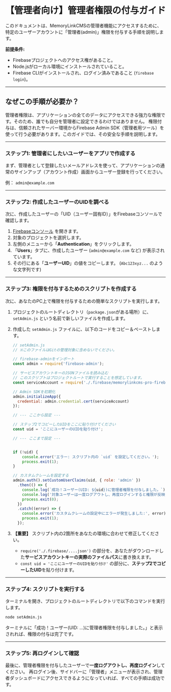# 【管理者向け】管理者権限の付与ガイド

このドキュメントは、MemoryLinkCMSの管理者機能にアクセスするために、特定のユーザーアカウントに「管理者(admin)」権限を付与する手順を説明します。

**前提条件:**
* Firebaseプロジェクトへのアクセス権があること。
* Node.jsがローカル環境にインストールされていること。
* Firebase CLIがインストールされ、ログイン済みであること (`firebase login`)。

---

## なぜこの手順が必要か？

管理者権限は、アプリケーションの全てのデータにアクセスできる強力な権限です。そのため、誰でも自分を管理者に設定できるわけではありません。
権限付与は、信頼されたサーバー環境からFirebase Admin SDK（管理者用ツール）を使って行う必要があります。このガイドでは、その安全な手順を説明します。

---

### ステップ1: 管理者にしたいユーザーをアプリで作成する

まず、管理者として登録したいメールアドレスを使って、アプリケーションの通常のサインアップ（アカウント作成）画面からユーザー登録を行ってください。

例： `admin@example.com`

---

### ステップ2: 作成したユーザーのUIDを調べる

次に、作成したユーザーの「UID（ユーザー固有ID）」をFirebaseコンソールで確認します。

1.  [Firebaseコンソール](https://console.firebase.google.com/) を開きます。
2.  対象のプロジェクトを選択します。
3.  左側のメニューから「**Authentication**」をクリックします。
4.  「**Users**」タブに、作成したユーザー (`admin@example.com` など) が表示されています。
5.  その行にある「**ユーザーUID**」の値をコピーします。 (`Abc123xyz...` のような文字列です)

---

### ステップ3: 権限を付与するためのスクリプトを作成する

次に、あなたのPC上で権限を付与するための簡単なスクリプトを実行します。

1.  プロジェクトのルートディレクトリ（`package.json`がある場所）に、`setAdmin.js` という名前で新しいファイルを作成します。

2.  作成した `setAdmin.js` ファイルに、以下のコードをコピー＆ペーストします。

    ```javascript
    // setAdmin.js
    // ※このファイルはGitの管理対象に含めないでください。

    // firebase-adminをインポート
    const admin = require('firebase-admin');

    // サービスアカウントキーのJSONファイルを読み込む
    // このスクリプトはプロジェクトルートで実行することを想定しています。
    const serviceAccount = require('./.firebase/memorylinkcms-pro-firebase-adminsdk-xxxxx-xxxxxxxxxx.json'); // ★ ご自身のサービスアカウントファイル名に書き換えてください

    // Admin SDKを初期化
    admin.initializeApp({
      credential: admin.credential.cert(serviceAccount)
    });

    // --- ここから設定 ---

    // ステップ2でコピーしたUIDをここに貼り付けてください
    const uid = 'ここにユーザーのUIDを貼り付け';

    // --- ここまで設定 ---


    if (!uid) {
        console.error('エラー: スクリプト内の `uid` を設定してください。');
        process.exit(1);
    }

    // カスタムクレームを設定する
    admin.auth().setCustomUserClaims(uid, { role: 'admin' })
      .then(() => {
        console.log(`成功！ユーザー(UID: ${uid})に管理者権限を付与しました。`);
        console.log('対象ユーザーは一度ログアウトし、再度ログインすると権限が反映されます。');
        process.exit(0);
      })
      .catch((error) => {
        console.error('カスタムクレームの設定中にエラーが発生しました:', error);
        process.exit(1);
      });
    ```

3.  **【重要】** スクリプト内の2箇所をあなたの環境に合わせて修正してください。
    *   `require('./.firebase/....json')` の部分を、あなたがダウンロードした**サービスアカウントキーの実際のファイルパス**に書き換えます。
    *   `const uid = 'ここにユーザーのUIDを貼り付け'` の部分に、**ステップ2でコピーしたUID**を貼り付けます。

---

### ステップ4: スクリプトを実行する

ターミナルを開き、プロジェクトのルートディレクトリで以下のコマンドを実行します。

```bash
node setAdmin.js
```

ターミナルに「成功！ユーザー(UID: ...)に管理者権限を付与しました。」と表示されれば、権限の付与は完了です。

---

### ステップ5: 再ログインして確認

最後に、管理者権限を付与したユーザーで**一度ログアウトし、再度ログイン**してください。
再ログイン後、サイドバーに「管理者」メニューが表示され、管理者ダッシュボードにアクセスできるようになっていれば、すべての手順は成功です。
